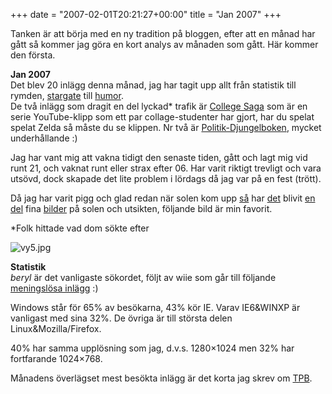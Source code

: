 +++
date = "2007-02-01T20:21:27+00:00"
title = "Jan 2007"
+++

Tanken är att börja med en ny tradition på bloggen, efter att en månad har gått så kommer jag göra en kort analys av månaden som gått. Här kommer den första.

**Jan 2007**  
Det blev 20 inlägg denna månad, jag har tagit upp allt från statistik till rymden, [stargate][1] till [humor][2].  
De två inlägg som dragit en del lyckad* trafik är [College Saga][3] som är en serie YouTube-klipp som ett par collage-studenter har gjort, har du spelat spelat Zelda så måste du se klippen. Nr två är [Politik-Djungelboken][4], mycket underhållande :) 

Jag har vant mig att vakna tidigt den senaste tiden, gått och lagt mig vid runt 21, och vaknat runt eller strax efter 06. Har varit riktigt trevligt och vara utsövd, dock skapade det lite problem i lördags då jag var på en fest (trött).

Då jag har varit pigg och glad redan när solen kom upp [så][5] har [det][6] blivit [en del][7] fina [bilder][8] på solen och utsikten, följande bild är min favorit.

*Folk hittade vad dom sökte efter

<img id="image282" src="http://cdn.junkpile.se/2007/01/vy5.jpg" alt="vy5.jpg" />

**Statistik**  
*beryl* är det vanligaste sökordet, följt av wiie som går till följande [meningslösa inlägg][9] :) 

Windows står för 65% av besökarna, 43% kör IE. Varav IE6&#038;WINXP är vanligast med sina 32%. De övriga är till största delen Linux&#038;Mozilla/Firefox.

40% har samma upplösning som jag, d.v.s. 1280&#215;1024 men 32% har fortfarande 1024&#215;768.

Månadens överlägset mest besökta inlägg är det korta jag skrev om [TPB][10].

<small></small>

 [1]: http://junkpile.se/~s/wp/2007/01/stargate-serie-nr-3-2-filmer/
 [2]: http://junkpile.se/~s/wp/category/humor/
 [3]: http://junkpile.se/~s/wp/2007/01/college-saga/
 [4]: http://junkpile.se/~s/wp/2007/01/det-svanger/
 [5]: http://junkpile.se/~s/wp/2007/01/vy/
 [6]: http://junkpile.se/~s/wp/2007/01/stjarnan-sol/
 [7]: http://junkpile.se/~s/wp/2007/01/min-utsikt/
 [8]: http://junkpile.se/~s/wp/2007/01/vinter/
 [9]: http://junkpile.se/~s/wp/2006/10/wiie/
 [10]: http://junkpile.se/~s/wp/2007/01/the-pirate-bay/
